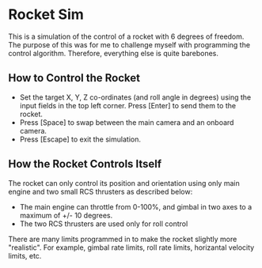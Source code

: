 Rocket Sim
==========

This is a simulation of the control of a rocket with 6 degrees of freedom.
The purpose of this was for me to challenge myself with programming the control algorithm. Therefore, everything else is quite barebones.

How to Control the Rocket
-------------------------
- Set the target X, Y, Z co-ordinates (and roll angle in degrees) using the input fields in the top left corner. Press [Enter] to send them to the rocket.
- Press [Space] to swap between the main camera and an onboard camera.
- Press [Escape] to exit the simulation.

How the Rocket Controls Itself
------------------------------
The rocket can only control its position and orientation using only main engine and two small RCS thrusters as described below:
- The main engine can throttle from 0-100%, and gimbal in two axes to a maximum of +/- 10 degrees.
- The two RCS thrusters are used only for roll control


There are many limits programmed in to make the rocket slightly more "realistic". For example, gimbal rate limits, roll rate limits, horizantal velocity limits, etc.
